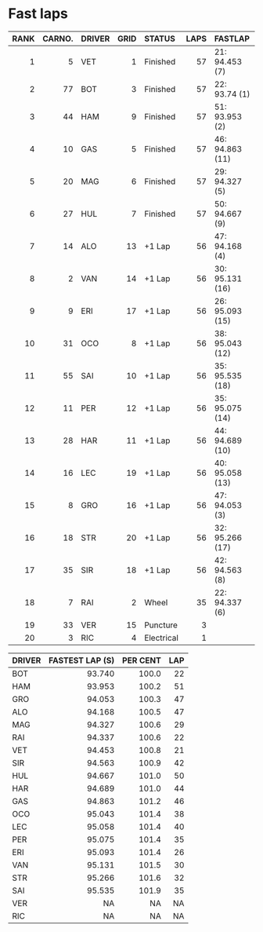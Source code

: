 # Fast laps

| RANK | CARNO. | DRIVER | GRID | STATUS     | LAPS | FASTLAP         |
| ---: | -----: | :----- | ---: | :--------- | ---: | :-------------- |
|    1 |      5 | VET    |    1 | Finished   |   57 | 21: 94.453 (7)  |
|    2 |     77 | BOT    |    3 | Finished   |   57 | 22: 93.74 (1)   |
|    3 |     44 | HAM    |    9 | Finished   |   57 | 51: 93.953 (2)  |
|    4 |     10 | GAS    |    5 | Finished   |   57 | 46: 94.863 (11) |
|    5 |     20 | MAG    |    6 | Finished   |   57 | 29: 94.327 (5)  |
|    6 |     27 | HUL    |    7 | Finished   |   57 | 50: 94.667 (9)  |
|    7 |     14 | ALO    |   13 | \+1 Lap    |   56 | 47: 94.168 (4)  |
|    8 |      2 | VAN    |   14 | \+1 Lap    |   56 | 30: 95.131 (16) |
|    9 |      9 | ERI    |   17 | \+1 Lap    |   56 | 26: 95.093 (15) |
|   10 |     31 | OCO    |    8 | \+1 Lap    |   56 | 38: 95.043 (12) |
|   11 |     55 | SAI    |   10 | \+1 Lap    |   56 | 35: 95.535 (18) |
|   12 |     11 | PER    |   12 | \+1 Lap    |   56 | 35: 95.075 (14) |
|   13 |     28 | HAR    |   11 | \+1 Lap    |   56 | 44: 94.689 (10) |
|   14 |     16 | LEC    |   19 | \+1 Lap    |   56 | 40: 95.058 (13) |
|   15 |      8 | GRO    |   16 | \+1 Lap    |   56 | 47: 94.053 (3)  |
|   16 |     18 | STR    |   20 | \+1 Lap    |   56 | 32: 95.266 (17) |
|   17 |     35 | SIR    |   18 | \+1 Lap    |   56 | 42: 94.563 (8)  |
|   18 |      7 | RAI    |    2 | Wheel      |   35 | 22: 94.337 (6)  |
|   19 |     33 | VER    |   15 | Puncture   |    3 |                 |
|   20 |      3 | RIC    |    4 | Electrical |    1 |                 


| DRIVER | FASTEST LAP (S) | PER CENT | LAP |
| :----- | --------------: | -------: | --: |
| BOT    |          93.740 |    100.0 |  22 |
| HAM    |          93.953 |    100.2 |  51 |
| GRO    |          94.053 |    100.3 |  47 |
| ALO    |          94.168 |    100.5 |  47 |
| MAG    |          94.327 |    100.6 |  29 |
| RAI    |          94.337 |    100.6 |  22 |
| VET    |          94.453 |    100.8 |  21 |
| SIR    |          94.563 |    100.9 |  42 |
| HUL    |          94.667 |    101.0 |  50 |
| HAR    |          94.689 |    101.0 |  44 |
| GAS    |          94.863 |    101.2 |  46 |
| OCO    |          95.043 |    101.4 |  38 |
| LEC    |          95.058 |    101.4 |  40 |
| PER    |          95.075 |    101.4 |  35 |
| ERI    |          95.093 |    101.4 |  26 |
| VAN    |          95.131 |    101.5 |  30 |
| STR    |          95.266 |    101.6 |  32 |
| SAI    |          95.535 |    101.9 |  35 |
| VER    |              NA |       NA |  NA |
| RIC    |              NA |       NA |  NA |


